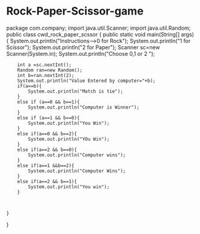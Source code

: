 # Rock-Paper-Scissor-game
package com.company;
import java.util.Scanner;
import java.util.Random;
public class cwd_rock_paper_scssor {
    public static void main(String[] args) {
        System.out.println("Instructions-->0 for Rock");
        System.out.println("1  for Scissor");
        System.out.println("2 for Paper");
        Scanner sc=new Scanner(System.in);
        System.out.println("Choose 0,1 or 2 ");

        int a =sc.nextInt();
        Random ran=new Random();
        int b=ran.nextInt(2);
        System.out.println("Value Entered by computer="+b);
        if(a==b){
            System.out.println("Match is tie");
        }
        else if (a==0 && b==1){
            System.out.println("Computer is Winner");
        }
        else if (a==1 && b==0){
            System.out.println("You Win");
        }
        else if(a==0 && b==2){
            System.out.println("YOu Win");
        }
        else if(a==2 && b==0){
            System.out.println("Computer wins");
        }
        else if(a==1 &&b==2){
            System.out.println("Computer Wins");
        }
        else if(a==2 && b==1){
            System.out.println("You win");
        }



    }
}

